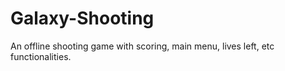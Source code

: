 # Galaxy-Shooting
An offline shooting game with scoring, main menu, lives left, etc functionalities.

